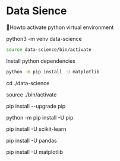 # Data Sience

🐍Howto activate python virtual environment


python3 -m venv data-science


```bash
source data-science/bin/activate
```


Install python dependencies

```bash
python -m pip install -U matplotlib
```

cd ./data-science

source ./bin/activate

pip install --upgrade pip


python -m pip install -U pip




pip install -U scikit-learn

pip install -U pandas

pip install -U matplotlib
